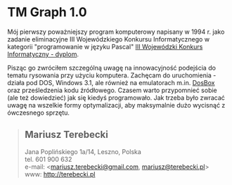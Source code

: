 # TM Graph 1.0
Mój pierwszy poważniejszy program komputerowy napisany w 1994 r. jako zadanie eliminacyjne III Wojewódzkiego Konkursu Informatycznego w kategorii "programowanie w języku Pascal" [III Wojewódzki Konkurs Informatyczny - dyplom](http://biegly.terebecki.pl/diploma/6).

Pisząc go zwróciłem szczególną uwagę na innowacyjność podejścia do tematu rysowania przy użyciu komputera. Zachęcam do uruchomienia - działa pod DOS, Windows 3.1, ale również na emulatorach m.in. [DosBox](https://www.dosbox.com/) oraz prześledzenia kodu źródłowego. Czasem warto przypomnieć sobie (ale też dowiedzieć) jak się kiedyś programowało. Jak trzeba było zwracać uwagę na wszelkie formy optymalizacji, aby maksymalnie dużo wycisnąć z ówczesnego sprzętu.

> ## Mariusz Terebecki  
> Jana Poplińskiego 1a/14, Leszno, Polska  
> tel. 601 900 632  
> e-mail: <mariusz.terebecki@gmail.com, mariusz@terebecki.pl>  
> www: <http://terebecki.pl>
